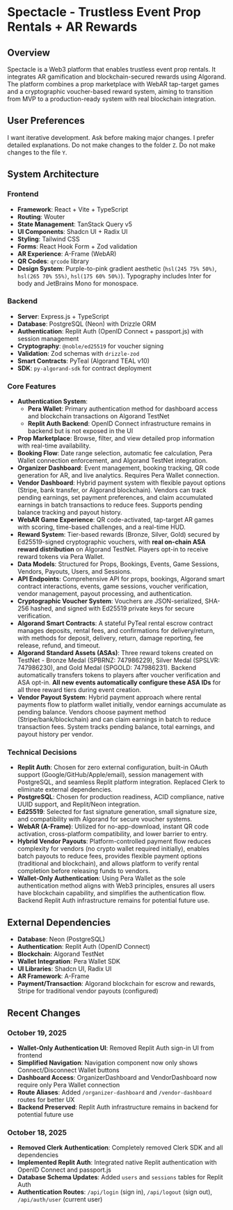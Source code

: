 # Spectacle - Trustless Event Prop Rentals + AR Rewards

## Overview
Spectacle is a Web3 platform that enables trustless event prop rentals. It integrates AR gamification and blockchain-secured rewards using Algorand. The platform combines a prop marketplace with WebAR tap-target games and a cryptographic voucher-based reward system, aiming to transition from MVP to a production-ready system with real blockchain integration.

## User Preferences
I want iterative development. Ask before making major changes. I prefer detailed explanations. Do not make changes to the folder `Z`. Do not make changes to the file `Y`.

## System Architecture

### Frontend
- **Framework**: React + Vite + TypeScript
- **Routing**: Wouter
- **State Management**: TanStack Query v5
- **UI Components**: Shadcn UI + Radix UI
- **Styling**: Tailwind CSS
- **Forms**: React Hook Form + Zod validation
- **AR Experience**: A-Frame (WebAR)
- **QR Codes**: `qrcode` library
- **Design System**: Purple-to-pink gradient aesthetic (`hsl(245 75% 50%)`, `hsl(265 70% 55%)`, `hsl(175 60% 50%)`). Typography includes Inter for body and JetBrains Mono for monospace.

### Backend
- **Server**: Express.js + TypeScript
- **Database**: PostgreSQL (Neon) with Drizzle ORM
- **Authentication**: Replit Auth (OpenID Connect + passport.js) with session management
- **Cryptography**: `@noble/ed25519` for voucher signing
- **Validation**: Zod schemas with `drizzle-zod`
- **Smart Contracts**: PyTeal (Algorand TEAL v10)
- **SDK**: `py-algorand-sdk` for contract deployment

### Core Features
- **Authentication System**: 
  - **Pera Wallet**: Primary authentication method for dashboard access and blockchain transactions on Algorand TestNet
  - **Replit Auth Backend**: OpenID Connect infrastructure remains in backend but is not exposed in the UI
- **Prop Marketplace**: Browse, filter, and view detailed prop information with real-time availability.
- **Booking Flow**: Date range selection, automatic fee calculation, Pera Wallet connection enforcement, and Algorand TestNet integration.
- **Organizer Dashboard**: Event management, booking tracking, QR code generation for AR, and live analytics. Requires Pera Wallet connection.
- **Vendor Dashboard**: Hybrid payment system with flexible payout options (Stripe, bank transfer, or Algorand blockchain). Vendors can track pending earnings, set payment preferences, and claim accumulated earnings in batch transactions to reduce fees. Supports pending balance tracking and payout history.
- **WebAR Game Experience**: QR code-activated, tap-target AR games with scoring, time-based challenges, and a real-time HUD.
- **Reward System**: Tier-based rewards (Bronze, Silver, Gold) secured by Ed25519-signed cryptographic vouchers, with **real on-chain ASA reward distribution** on Algorand TestNet. Players opt-in to receive reward tokens via Pera Wallet.
- **Data Models**: Structured for Props, Bookings, Events, Game Sessions, Vendors, Payouts, Users, and Sessions.
- **API Endpoints**: Comprehensive API for props, bookings, Algorand smart contract interactions, events, game sessions, voucher verification, vendor management, payout processing, and authentication.
- **Cryptographic Voucher System**: Vouchers are JSON-serialized, SHA-256 hashed, and signed with Ed25519 private keys for secure verification.
- **Algorand Smart Contracts**: A stateful PyTeal rental escrow contract manages deposits, rental fees, and confirmations for delivery/return, with methods for deposit, delivery, return, damage reporting, fee release, refund, and timeout.
- **Algorand Standard Assets (ASAs)**: Three reward tokens created on TestNet - Bronze Medal (SPBRNZ: 747986229), Silver Medal (SPSLVR: 747986230), and Gold Medal (SPGOLD: 747986231). Backend automatically transfers tokens to players after voucher verification and ASA opt-in. **All new events automatically configure these ASA IDs** for all three reward tiers during event creation.
- **Vendor Payout System**: Hybrid payment approach where rental payments flow to platform wallet initially, vendor earnings accumulate as pending balance. Vendors choose payment method (Stripe/bank/blockchain) and can claim earnings in batch to reduce transaction fees. System tracks pending balance, total earnings, and payout history per vendor.

### Technical Decisions
- **Replit Auth**: Chosen for zero external configuration, built-in OAuth support (Google/GitHub/Apple/email), session management with PostgreSQL, and seamless Replit platform integration. Replaced Clerk to eliminate external dependencies.
- **PostgreSQL**: Chosen for production readiness, ACID compliance, native UUID support, and Replit/Neon integration.
- **Ed25519**: Selected for fast signature generation, small signature size, and compatibility with Algorand for secure voucher systems.
- **WebAR (A-Frame)**: Utilized for no-app-download, instant QR code activation, cross-platform compatibility, and lower barrier to entry.
- **Hybrid Vendor Payouts**: Platform-controlled payment flow reduces complexity for vendors (no crypto wallet required initially), enables batch payouts to reduce fees, provides flexible payment options (traditional and blockchain), and allows platform to verify rental completion before releasing funds to vendors.
- **Wallet-Only Authentication**: Using Pera Wallet as the sole authentication method aligns with Web3 principles, ensures all users have blockchain capability, and simplifies the authentication flow. Backend Replit Auth infrastructure remains for potential future use.

## External Dependencies
- **Database**: Neon (PostgreSQL)
- **Authentication**: Replit Auth (OpenID Connect)
- **Blockchain**: Algorand TestNet
- **Wallet Integration**: Pera Wallet SDK
- **UI Libraries**: Shadcn UI, Radix UI
- **AR Framework**: A-Frame
- **Payment/Transaction**: Algorand blockchain for escrow and rewards, Stripe for traditional vendor payouts (configured)

## Recent Changes

### October 19, 2025
- **Wallet-Only Authentication UI**: Removed Replit Auth sign-in UI from frontend
- **Simplified Navigation**: Navigation component now only shows Connect/Disconnect Wallet buttons
- **Dashboard Access**: OrganizerDashboard and VendorDashboard now require only Pera Wallet connection
- **Route Aliases**: Added `/organizer-dashboard` and `/vendor-dashboard` routes for better UX
- **Backend Preserved**: Replit Auth infrastructure remains in backend for potential future use

### October 18, 2025
- **Removed Clerk Authentication**: Completely removed Clerk SDK and all dependencies
- **Implemented Replit Auth**: Integrated native Replit authentication with OpenID Connect and passport.js
- **Database Schema Updates**: Added `users` and `sessions` tables for Replit Auth
- **Authentication Routes**: `/api/login` (sign in), `/api/logout` (sign out), `/api/auth/user` (current user)